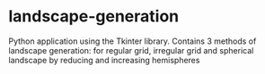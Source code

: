 # landscape-generation
Python application using the Tkinter library. Contains 3 methods of landscape generation: for regular grid, irregular grid and spherical landscape by reducing and increasing hemispheres

